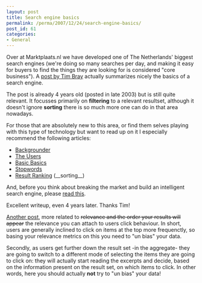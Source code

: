 ```yaml
---
layout: post
title: Search engine basics
permalink: /perma/2007/12/24/search-engine-basics/
post_id: 61
categories: 
- General
---
```


Over at Marktplaats.nl we have developed one of The Netherlands' biggest search engines (we're doing so many searches per day, and making it easy for buyers to find the things they are looking for is considered "core business"). A <a href="http://www.tbray.org/ongoing/When/200x/2003/07/30/OnSearchTOC">post by Tim Bray</a> actually summarizes nicely the basics of a search engine. 

The post is already 4 years old (posted in late 2003) but is still quite relevant. It focusses primarily on __filtering__ to a relevant resultset, although it doesn't ignore __sorting__ there is so much more one can do in that area nowadays.

For those that are absolutely new to this area, or find them selves playing with this type of technology but want to read up on it I especially recommend the following articles:
<ul><li><a href="http://www.tbray.org/ongoing/When/200x/2003/06/15/OnSearch">Backgrounder</a></li><li><a href="http://www.tbray.org/ongoing/When/200x/2003/06/17/SearchUsers">The Users</a></li><li><a href="http://www.tbray.org/ongoing/When/200x/2003/06/18/HowSearchWorks">Basic Basics</a></li><li><a href="http://www.tbray.org/ongoing/When/200x/2003/07/11/Stopwords">Stopwords</a></li><li><a href="http://www.tbray.org/ongoing/When/200x/2003/06/24/IntelligentSearch">Result Ranking</a> (__sorting__)
</li></ul>And, before you think about breaking the market and build an intelligent search engine, please <a href="http://www.tbray.org/ongoing/When/200x/2003/06/24/IntelligentSearch">read this</a>. 

Excellent writeup, even 4 years later. Thanks Tim!

<a href="http://glinden.blogspot.com/2007/12/papers-from-wsdm-2008-on-click-position.html">Another post</a>, more related to <strike>relevance and the order your results will appear</strike> the relevance you can attach to users click behaviour. In short, users are generally inclined to click on items at the top more frequenctly, so basing your relevance metrics on this you need to "un bias" your data. 

Secondly, as users get further down the result set -in the aggregate- they are going to switch to a different mode of selecting the items they are going to click on: they will actually start reading the excerpts and decide, based on the information present on the result set, on which items to click. In other words, here you should actually **not** try to "un bias" your data!
 

